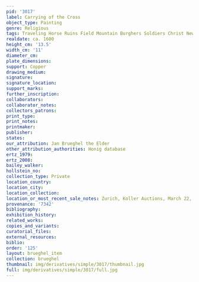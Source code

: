 ```yaml
---
pid: '3017'
label: Carrying of the Cross
object_type: Painting
genre: Religious
tags: Traveling Horse Ruins Field Mountain Burghers Soldiers Christ New_Testament
realdate: ca. 1600
height_cm: '13.5'
width_cm: '11'
diameter_cm: 
plate_dimensions: 
support: Copper
drawing_medium: 
signature: 
signature_location: 
support_marks: 
further_inscription: 
collaborators: 
collaborator_notes: 
collectors_patrons: 
print_type: 
print_notes: 
printmaker: 
publisher: 
states: 
our_attribution: Jan Brueghel the Elder
other_attribution_authorities: Honig database
ertz_1979: 
ertz_2008: 
bailey_walker: 
hollstein_no: 
collection_type: Private
location_country: 
location_city: 
location_collection: 
location_or_most_recent_sale_notes: Zurich, Koller Auctions, March 22, 2016
provenance: '7342'
bibliography: 
exhibition_history: 
related_works: 
copies_and_variants: 
curatorial_files: 
external_resources: 
biblio: 
order: '125'
layout: brueghel_item
collection: brueghel
thumbnail: img/derivatives/simple/3017/thumbnail.jpg
full: img/derivatives/simple/3017/full.jpg
---
```

